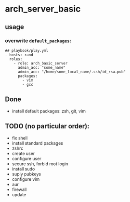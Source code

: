 # arch_server_basic

## usage

### overwrite `default_packages`:
```
## playbook/play.yml
- hosts: rand
  roles:
    - role: arch_basic_server
      admin_acc: "some_name"
      admin_acc: "/home/some_local_name/.ssh/id_rsa.pub"
      packages:
        - vim
        - gcc
```

## Done
* install default packages: zsh, git, vim

## TODO (no particular order):
* fix shell
* install standard packages
* zshrc
* create user
* configure user
* secure ssh, forbid root login
* install sudo
* suply pubkeys
* configure vim
* aur
* firewall
* update
